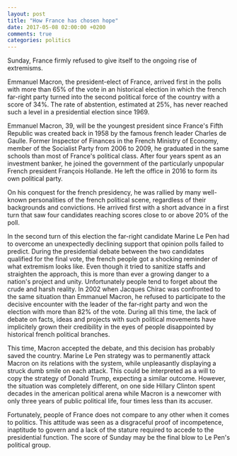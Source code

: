 ```yaml
---
layout: post
title: "How France has chosen hope"
date: 2017-05-08 02:00:00 +0200
comments: true
categories: politics
---
```

Sunday, France firmly refused to give itself to the ongoing rise of extremisms.


Emmanuel Macron, the president-elect of France, arrived first in the polls with
more than 65% of the vote in an historical election in which the french
far-right party turned into the second political force of the country with a
score of 34%.  The rate of abstention, estimated at 25%, has never reached such
a level in a presidential election since 1969.

Emmanuel Macron, 39, will be the youngest president since France's Fifth
Republic was created back in 1958 by the famous french leader Charles de
Gaulle. Former Inspector of Finances in the French Ministry of Economy, member
of the Socialist Party from 2006 to 2009, he graduated in the same schools than
most of France's political class. After four years spent as an investment
banker, he joined the government of the particularly unpopular French president
François Hollande. He left the office in 2016 to form its own political party.

On his conquest for the french presidency, he was rallied by many well-known
personalities of the french political scene, regardless of their backgrounds
and convictions. He arrived first with a short advance in a first turn that saw
four candidates reaching scores close to or above 20% of the poll.

In the second turn of this election the far-right candidate Marine Le Pen had
to overcome an unexpectedly declining support that opinion polls failed to
predict.  During the presidential debate between the two candidates qualified
for the final vote, the french people got a shocking reminder of what extremism
looks like. Even though it tried to sanitize staffs and straighten the
approach, this is more than ever a growing danger to a nation's project and
unity.  Unfortunately people tend to forget about the crude and harsh reality.
In 2002 when Jacques Chirac was confronted to the same situation than Emmanuel
Macron, he refused to participate to the decisive encounter with the leader of
the far-right party and won the election with more than 82% of the vote. During
all this time, the lack of debate on facts, ideas and projects with such
political movements have implicitely grown their credibility in the eyes of
people disappointed by historical french political branches.

This time, Macron accepted the debate, and this decision has probably saved the
country. Marine Le Pen strategy was to permanently attack Macron on its
relations with the system, while unpleasantly displaying a struck dumb smile on
each attack. This could be interpreted as a will to copy the strategy of Donald
Trump, expecting a similar outcome. However, the situation was completely
different, on one side Hillary Clinton spent decades in the american political
arena while Macron is a newcomer with only three years of public political
life, four times less than its accuser.

Fortunately, people of France does not compare to any other when it comes to
politics. This attitude was seen as a disgraceful proof of incompetence,
inaptitude to govern and a lack of the stature required to accede to the
presidential function. The score of Sunday may be the final blow to Le Pen's
political group.
